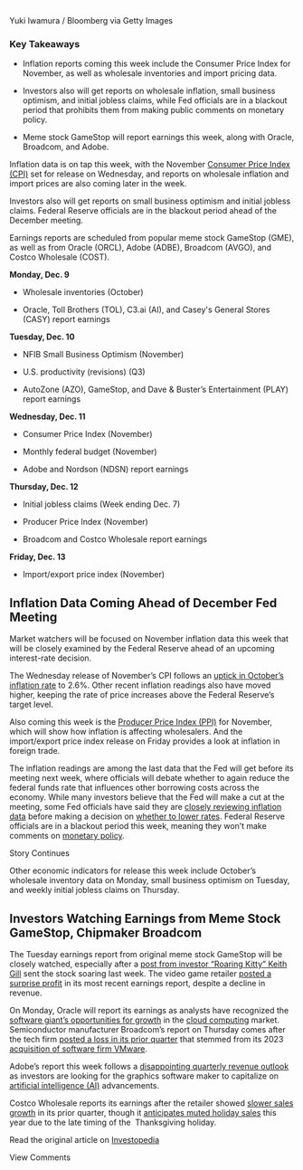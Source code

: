 ![Yuki Iwamura / Bloomberg via Getty Images](data:image/gif;base64,R0lGODlhAQABAIAAAAAAAP///ywAAAAAAQABAAACAUwAOw==)

Yuki Iwamura / Bloomberg via Getty Images




### Key Takeaways

-   Inflation reports coming this week include the Consumer Price Index for November, as well as wholesale inventories and import pricing data.

-   Investors also will get reports on wholesale inflation, small business optimism, and initial jobless claims, while Fed officials are in a blackout period that prohibits them from making public comments on monetary policy.

-   Meme stock GameStop will report earnings this week, along with Oracle, Broadcom, and Adobe.





Inflation data is on tap this week, with the November [Consumer Price Index (CPI)](https://www.investopedia.com/terms/c/consumerpriceindex.asp) set for release on Wednesday, and reports on wholesale inflation and import prices are also coming later in the week.

Investors also will get reports on small business optimism and initial jobless claims. Federal Reserve officials are in the blackout period ahead of the December meeting.

Earnings reports are scheduled from popular meme stock GameStop (GME), as well as from Oracle (ORCL), Adobe (ADBE), Broadcom (AVGO), and Costco Wholesale (COST).

**Monday, Dec. 9**

-   Wholesale inventories (October)

-   Oracle, Toll Brothers (TOL), C3.ai (AI), and Casey's General Stores (CASY) report earnings



**Tuesday, Dec. 10**

-   NFIB Small Business Optimism (November)

-   U.S. productivity (revisions) (Q3)

-   AutoZone (AZO), GameStop, and Dave & Buster’s Entertainment (PLAY) report earnings


**Wednesday, Dec. 11**

-   Consumer Price Index (November)

-   Monthly federal budget (November)

-   Adobe and Nordson (NDSN) report earnings


**Thursday, Dec. 12**

-   Initial jobless claims (Week ending Dec. 7)

-   Producer Price Index (November)

-   Broadcom and Costco Wholesale report earnings


**Friday, Dec. 13**

-   Import/export price index (November)


## Inflation Data Coming Ahead of December Fed Meeting

Market watchers will be focused on November inflation data this week that will be closely examined by the Federal Reserve ahead of an upcoming interest-rate decision.

The Wednesday release of November’s CPI follows an [uptick in October’s inflation rate](https://www.investopedia.com/consumer-price-index-cpi-inflation-stayed-stubborn-in-october-8744407) to 2.6%. Other recent inflation readings also have moved higher, keeping the rate of price increases above the Federal Reserve’s target level.

Also coming this week is the [Producer Price Index (PPI)](https://www.investopedia.com/terms/p/ppi.asp) for November, which will show how inflation is affecting wholesalers. And the import/export price index release on Friday provides a look at inflation in foreign trade.

The inflation readings are among the last data that the Fed will get before its meeting next week, where officials will debate whether to again reduce the federal funds rate that influences other borrowing costs across the economy. While many investors believe that the Fed will make a cut at the meeting, some Fed officials have said they are [closely reviewing inflation data](https://www.investopedia.com/despite-inflation-worries-fed-officials-see-need-for-more-rate-cuts-8754689) before making a decision on [whether to lower rates](https://www.investopedia.com/why-one-fed-official-thinks-interest-rates-at-appropriate-levels-8756177). Federal Reserve officials are in a blackout period this week, meaning they won’t make comments on [monetary policy](https://www.investopedia.com/ask/answers/100314/whats-difference-between-monetary-policy-and-fiscal-policy.asp).

Story Continues

Other economic indicators for release this week include October’s wholesale inventory data on Monday, small business optimism on Tuesday, and weekly initial jobless claims on Thursday.

## Investors Watching Earnings from Meme Stock GameStop, Chipmaker Broadcom

The Tuesday earnings report from original meme stock GameStop will be closely watched, especially after a [post from investor “Roaring Kitty” Keith Gill](https://www.investopedia.com/gamestop-stock-soars-after-roaring-kitty-tweet-amc-chewy-8756998) sent the stock soaring last week. The video game retailer [posted a surprise profit](https://www.investopedia.com/gamestop-posts-surprise-q2-profit-but-revenue-swoons-8709941) in its most recent earnings report, despite a decline in revenue.

On Monday, Oracle will report its earnings as analysts have recognized the [software giant’s opportunities for growth](https://www.investopedia.com/oracle-stock-price-record-high-8713493) in the [cloud computing](https://www.investopedia.com/terms/c/cloud-computing.asp) market. Semiconductor manufacturer Broadcom’s report on Thursday comes after the tech firm [posted a loss in its prior quarter](https://www.investopedia.com/broadcom-stock-falters-on-q3-loss-guidance-miss-8707295) that stemmed from its 2023 [acquisition of software firm VMware](https://www.investopedia.com/broadcom-finally-closes-purchase-of-vmware-after-chinese-regulators-approve-8406184).

Adobe’s report this week follows a [disappointing quarterly revenue outlook](https://www.investopedia.com/adobe-stock-dives-on-disappointing-outlook-8711650) as investors are looking for the graphics software maker to capitalize on [artificial intelligence (AI)](https://www.investopedia.com/terms/a/artificial-intelligence-ai.asp) advancements.

Costco Wholesale reports its earnings after the retailer showed [slower sales growth](https://www.investopedia.com/costco-s-earnings-top-estimates-but-sales-miss-as-growth-slows-8719222) in its prior quarter, though it [anticipates muted holiday sales](https://www.investopedia.com/costco-says-late-thanksgiving-weekend-negatively-impacted-online-sales-8756559) this year due to the late timing of the  Thanksgiving holiday.

Read the original article on [Investopedia](https://www.investopedia.com/what-to-expect-in-the-markets-this-week-8757265)

View Comments